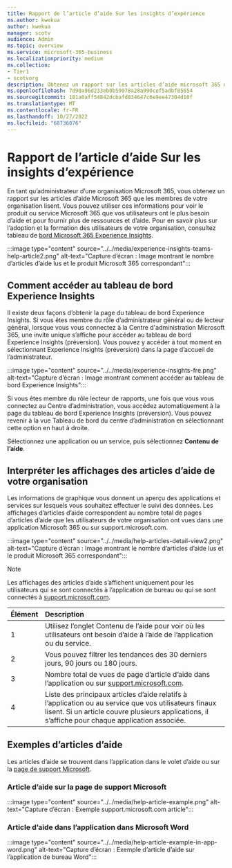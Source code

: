 ```yaml
---
title: Rapport de l’article d’aide Sur les insights d’expérience
ms.author: kwekua
author: kwekua
manager: scotv
audience: Admin
ms.topic: overview
ms.service: microsoft-365-business
ms.localizationpriority: medium
ms.collection:
- Tier1
- scotvorg
description: Obtenez un rapport sur les articles d’aide microsoft 365 que les membres de votre organisation lisent.
ms.openlocfilehash: 7d90a96d233eb0b59978a28a990cef5adbf85654
ms.sourcegitcommit: 181a0aff54842dcbafd834647c6e9ee47304d10f
ms.translationtype: MT
ms.contentlocale: fr-FR
ms.lasthandoff: 10/27/2022
ms.locfileid: "68736076"
---
```

# <a name="experience-insights-help-article-report"></a>Rapport de l’article d’aide Sur les insights d’expérience

En tant qu’administrateur d’une organisation Microsoft 365, vous obtenez un rapport sur les articles d’aide Microsoft 365 que les membres de votre organisation lisent. Vous pouvez utiliser ces informations pour voir le produit ou service Microsoft 365 que vos utilisateurs ont le plus besoin d’aide et pour fournir plus de ressources et d’aide. Pour en savoir plus sur l’adoption et la formation des utilisateurs de votre organisation, consultez tableau de [bord Microsoft 365 Experience Insights](experience-insights-dashboard.md).

:::image type="content" source="../../media/experience-insights-teams-help-article2.png" alt-text="Capture d’écran : Image montrant le nombre d’articles d’aide lus et le produit Microsoft 365 correspondant":::

## <a name="how-to-get-to-the-experience-insights-dashboard"></a>Comment accéder au tableau de bord Experience Insights

Il existe deux façons d’obtenir la page du tableau de bord Experience Insights. Si vous êtes membre du rôle d’administrateur général ou de lecteur général, lorsque vous vous connectez à la Centre d'administration Microsoft 365, une invite unique s’affiche pour accéder au tableau de bord Experience Insights (préversion). Vous pouvez y accéder à tout moment en sélectionnant Experience Insights (préversion) dans la page d’accueil de l’administrateur.

:::image type="content" source="../../media/experience-insights-fre.png" alt-text="Capture d’écran : Image montrant comment accéder au tableau de bord Experience Insights":::

Si vous êtes membre du rôle lecteur de rapports, une fois que vous vous connectez au Centre d’administration, vous accédez automatiquement à la page du tableau de bord Experience Insights (préversion). Vous pouvez revenir à la vue Tableau de bord du centre d’administration en sélectionnant cette option en haut à droite.

Sélectionnez une application ou un service, puis sélectionnez **Contenu de l’aide**.

## <a name="interpret-your-organizations-help-article-views"></a>Interpréter les affichages des articles d’aide de votre organisation

Les informations de graphique vous donnent un aperçu des applications et services sur lesquels vous souhaitez effectuer le suivi des données. Les affichages d’articles d’aide correspondent au nombre total de pages d’articles d’aide que les utilisateurs de votre organisation ont vues dans une application Microsoft 365 ou sur support.microsoft.com.

:::image type="content" source="../../media/help-articles-detail-view2.png" alt-text="Capture d’écran : Image montrant le nombre d’articles d’aide lus et le produit Microsoft 365 correspondant":::

> [!NOTE]
> Les affichages des articles d’aide s’affichent uniquement pour les utilisateurs qui se sont connectés à l’application de bureau ou qui se sont connectés à [support.microsoft.com](https://support.microsoft.com).

|Élément|Description|
|:-----|:-----|
|1 |Utilisez l’onglet Contenu de l’aide pour voir où les utilisateurs ont besoin d’aide à l’aide de l’application ou du service. |
|2 |Vous pouvez filtrer les tendances des 30 derniers jours, 90 jours ou 180 jours. |
|3 |Nombre total de vues de page d’article d’aide dans l’application ou sur [support.microsoft.com](https://support.microsoft.com). |
|4 |Liste des principaux articles d’aide relatifs à l’application ou au service que vos utilisateurs finaux lisent. Si un article couvre plusieurs applications, il s’affiche pour chaque application associée. |

## <a name="examples-of-help-articles"></a>Exemples d’articles d’aide

Les articles d’aide se trouvent dans l’application dans le volet d’aide ou sur la [page de support Microsoft](https://support.microsoft.com/).

### <a name="help-article-on-microsoft-support-page"></a>Article d’aide sur la page de support Microsoft

:::image type="content" source="../../media/help-article-example.png" alt-text="Capture d’écran : Exemple support.microsoft.com article":::

### <a name="in-app-help-article-in-microsoft-word"></a>Article d’aide dans l’application dans Microsoft Word

:::image type="content" source="../../media/help-article-example-in-app-word.png" alt-text="Capture d’écran : Exemple d’article d’aide sur l’application de bureau Word":::

